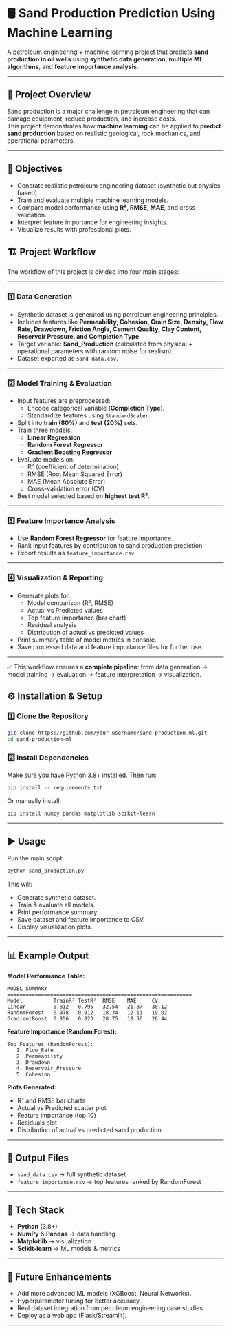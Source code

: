 
# 🛢️ Sand Production Prediction Using Machine Learning

A petroleum engineering + machine learning project that predicts **sand production in oil wells** using **synthetic data generation**, **multiple ML algorithms**, and **feature importance analysis**.

---

## 📌 Project Overview
Sand production is a major challenge in petroleum engineering that can damage equipment, reduce production, and increase costs.  
This project demonstrates how **machine learning** can be applied to **predict sand production** based on realistic geological, rock mechanics, and operational parameters.

---

## 🎯 Objectives
- Generate realistic petroleum engineering dataset (synthetic but physics-based).
- Train and evaluate multiple machine learning models.
- Compare model performance using **R², RMSE, MAE**, and cross-validation.
- Interpret feature importance for engineering insights.
- Visualize results with professional plots.



## 🏗️ Project Workflow

The workflow of this project is divided into four main stages:

---

### 1️⃣ Data Generation
- Synthetic dataset is generated using petroleum engineering principles.
- Includes features like **Permeability, Cohesion, Grain Size, Density, Flow Rate, Drawdown, Friction Angle, Cement Quality, Clay Content, Reservoir Pressure, and Completion Type**.
- Target variable: **Sand_Production** (calculated from physical + operational parameters with random noise for realism).
- Dataset exported as `sand_data.csv`.

---

### 2️⃣ Model Training & Evaluation
- Input features are preprocessed:
  - Encode categorical variable (**Completion Type**).
  - Standardize features using `StandardScaler`.
- Split into **train (80%)** and **test (20%)** sets.
- Train three models:
  - **Linear Regression**
  - **Random Forest Regressor**
  - **Gradient Boosting Regressor**
- Evaluate models on:
  - R² (coefficient of determination)
  - RMSE (Root Mean Squared Error)
  - MAE (Mean Absolute Error)
  - Cross-validation error (CV)
- Best model selected based on **highest test R²**.

---

### 3️⃣ Feature Importance Analysis
- Use **Random Forest Regressor** for feature importance.
- Rank input features by contribution to sand production prediction.
- Export results as `feature_importance.csv`.

---

### 4️⃣ Visualization & Reporting
- Generate plots for:
  - Model comparison (R², RMSE)
  - Actual vs Predicted values
  - Top feature importance (bar chart)
  - Residual analysis
  - Distribution of actual vs predicted values
- Print summary table of model metrics in console.
- Save processed data and feature importance files for further use.

---

✅ This workflow ensures a **complete pipeline**: from data generation → model training → evaluation → feature interpretation → visualization.


## ⚙️ Installation & Setup

### 1️⃣ Clone the Repository

```bash
git clone https://github.com/your-username/sand-production-ml.git
cd sand-production-ml
```

### 2️⃣ Install Dependencies

Make sure you have Python 3.8+ installed. Then run:

```bash
pip install -r requirements.txt
```

Or manually install:

```bash
pip install numpy pandas matplotlib scikit-learn
```

---

## ▶️ Usage

Run the main script:

```bash
python sand_production.py
```

This will:

* Generate synthetic dataset.
* Train & evaluate all models.
* Print performance summary.
* Save dataset and feature importance to CSV.
* Display visualization plots.

---

## 📊 Example Output

**Model Performance Table:**

```
MODEL SUMMARY
============================================================
Model          TrainR² TestR²  RMSE    MAE     CV
Linear         0.812   0.795   32.54   21.87   30.12
RandomForest   0.978   0.912   18.34   12.11   19.02
GradientBoost  0.856   0.823   28.75   18.56   26.44
```

**Feature Importance (Random Forest):**

```
Top Features (RandomForest):
   1. Flow_Rate
   2. Permeability
   3. Drawdown
   4. Reservoir_Pressure
   5. Cohesion
```

**Plots Generated:**

* R² and RMSE bar charts
* Actual vs Predicted scatter plot
* Feature importance (top 10)
* Residuals plot
* Distribution of actual vs predicted sand production

---

## 📂 Output Files

* `sand_data.csv` → full synthetic dataset
* `feature_importance.csv` → top features ranked by RandomForest

---

## 🧠 Tech Stack

* **Python** (3.8+)
* **NumPy** & **Pandas** → data handling
* **Matplotlib** → visualization
* **Scikit-learn** → ML models & metrics

---

## 🚀 Future Enhancements

* Add more advanced ML models (XGBoost, Neural Networks).
* Hyperparameter tuning for better accuracy.
* Real dataset integration from petroleum engineering case studies.
* Deploy as a web app (Flask/Streamlit).

---


